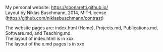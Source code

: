 My personal website: https://sbonaretti.github.io/   
Layout by Niklas Buschmann, 2014, MIT-License (https://github.com/niklasbuschmann/contrast)   

The website pages are: index.html (Home), Projects.md, Publications.md, Software.md, and Teaching.md.   
The layout of index.html is in xxx   
The layout of the x.md pages is in xxx  
